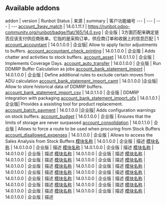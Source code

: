 
Available addons
----------------
addon | version | Runbot Status | 来源 | summary | 客户功能编号
--- | --- | --- | ---
[account_3way_match](account_3way_match/) | 14.0.1.11.1 | https://runbot.odoo-community.org/runbot/badge/flat/165/14.0.svg | 企业版 | 3方面匹配来确定是否应该支付供应商账单。它指的是采购订单，供应商订单和收据上的信息匹配 | 1
[account_accountant](ddmrp_adjustment/) | 14.0.1.0.0 | 企业版| Allow to apply factor adjustments to buffers.
[account_accountant_check_printing](ddmrp_chatter/) | 14.0.1.0.0 | 企业版 | Adds chatter and activities to stock buffers.
[account_asset](ddmrp_coverage_days/) | 14.0.1.1.0 | 企业版 | Implements Coverage Days.
[account_auto_transfer](ddmrp_cron_actions_as_job/) | 14.0.1.0.0 | 企业版 | Run DDMRP Buffer Calculation as jobs
[account_bank_statement_import](ddmrp_exclude_moves_adu_calc/) | 14.0.1.0.0 | 企业版 | Define additional rules to exclude certain moves from ADU calculation
[account_bank_statement_import_camt](ddmrp_history/) | 14.0.1.0.0 |企业版| Allow to store historical data of DDMRP buffers.
[account_bank_statement_import_csv](ddmrp_packaging/) | 14.0.1.1.0 | 企业版 | DDMRP integration with packaging
[account_bank_statement_import_ofx](ddmrp_product_replace/) | 14.0.1.0.1 |企业版| Provides a assisting tool for product replacement.
[account_batch_payment](ddmrp_warning/) | 14.0.1.0.0 |企业版| Adds configuration warnings on stock buffers.
[account_budget](stock_buffer_capacity_limit/) | 14.0.1.0.0 | 企业版 | Ensures that the limits of storage are never surpassed
[account_consolidation](stock_buffer_route/) | 14.0.1.1.0 | 企业版 | Allows to force a route to be used when procuring from Stock Buffers
[account_disallowed_expenses](stock_buffer_sales_analysis/) | 14.0.1.0.0 | 企业版 | Allows to access the Sales Analysis from Stock Buffers
[模块名称](stock_buffer_sales_analysis/) | 14.0.1.0.0 | 企业版 | 描述
[模块名称](stock_buffer_sales_analysis/) | 14.0.1.0.0 | 企业版 | 描述
[模块名称](stock_buffer_sales_analysis/) | 14.0.1.0.0 | 企业版 | 描述
[模块名称](stock_buffer_sales_analysis/) | 14.0.1.0.0 | 企业版 | 描述
[模块名称](stock_buffer_sales_analysis/) | 14.0.1.0.0 | 企业版 | 描述
[模块名称](stock_buffer_sales_analysis/) | 14.0.1.0.0 | 企业版 | 描述
[模块名称](stock_buffer_sales_analysis/) | 14.0.1.0.0 | 企业版 | 描述
[模块名称](stock_buffer_sales_analysis/) | 14.0.1.0.0 | 企业版 | 描述
[模块名称](stock_buffer_sales_analysis/) | 14.0.1.0.0 | 企业版 | 描述
[模块名称](stock_buffer_sales_analysis/) | 14.0.1.0.0 | 企业版 | 描述
[模块名称](stock_buffer_sales_analysis/) | 14.0.1.0.0 | 企业版 | 描述
[模块名称](stock_buffer_sales_analysis/) | 14.0.1.0.0 | 企业版 | 描述
[模块名称](stock_buffer_sales_analysis/) | 14.0.1.0.0 | 企业版 | 描述
[模块名称](stock_buffer_sales_analysis/) | 14.0.1.0.0 | 企业版 | 描述
[模块名称](stock_buffer_sales_analysis/) | 14.0.1.0.0 | 企业版 | 描述
[模块名称](stock_buffer_sales_analysis/) | 14.0.1.0.0 | 企业版 | 描述
[模块名称](stock_buffer_sales_analysis/) | 14.0.1.0.0 | 企业版 | 描述
[模块名称](stock_buffer_sales_analysis/) | 14.0.1.0.0 | 企业版 | 描述

[//]: # (end addons)

<!-- prettier-ignore-end -->
